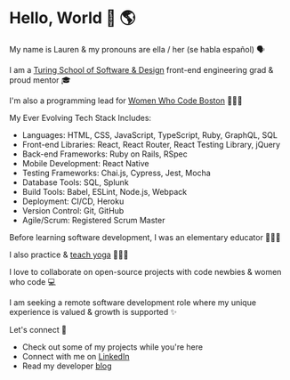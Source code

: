 # Hello, World 👋 🌎 

My name is Lauren & my pronouns are ella / her (se habla español) 🗣️ 

I am a [Turing School of Software & Design](https://turing.io/) front-end engineering grad & proud mentor 🎓️ 

I'm also a programming lead for [Women Who Code Boston](https://www.womenwhocode.com/boston) 👩🏻‍💻 

My Ever Evolving Tech Stack Includes:
- Languages: HTML, CSS, JavaScript, TypeScript, Ruby, GraphQL, SQL
- Front-end Libraries: React, React Router, React Testing Library, jQuery
- Back-end Frameworks: Ruby on Rails, RSpec
- Mobile Development: React Native
- Testing Frameworks: Chai.js, Cypress, Jest, Mocha
- Database Tools: SQL, Splunk
- Build Tools: Babel, ESLint, Node.js, Webpack
- Deployment: CI/CD, Heroku
- Version Control: Git, GitHub
- Agile/Scrum: Registered Scrum Master

Before learning software development, I was an elementary educator 👩🏻‍🏫 

I also practice & [teach yoga](https://app.ubindi.com/Lauren.Lucero) 🧘🏻‍♀️ 

I love to collaborate on open-source projects with code newbies & women who code 💻 

I am seeking a remote software development role where my unique experience is valued & growth is supported ✨

Let's connect 🔗
  - Check out some of my projects while you're here
  - Connect with me on [LinkedIn](https://www.linkedin.com/in/laurenlucero/)
  - Read my developer [blog](https://laurenbreathes.hashnode.dev/)
